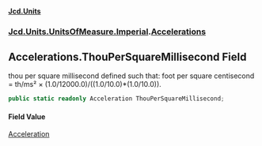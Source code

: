 #### [Jcd.Units](index.md 'index')
### [Jcd.Units.UnitsOfMeasure.Imperial](Jcd.Units.UnitsOfMeasure.Imperial.md 'Jcd.Units.UnitsOfMeasure.Imperial').[Accelerations](Accelerations.md 'Jcd.Units.UnitsOfMeasure.Imperial.Accelerations')

## Accelerations.ThouPerSquareMillisecond Field

thou per square millisecond defined such that: foot per square centisecond = th/ms² ×
(1.0/12000.0)/((1.0/10.0)*(1.0/10.0)).

```csharp
public static readonly Acceleration ThouPerSquareMillisecond;
```

#### Field Value
[Acceleration](Acceleration.md 'Jcd.Units.UnitTypes.Acceleration')